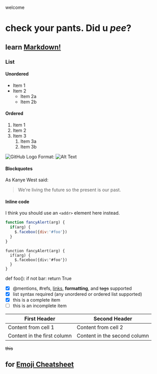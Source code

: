 welcome 
# **check your pants**. Did u *pee*?
## learn [Markdown!](https://guides.github.com/features/mastering-markdown/)
### List
#### Unordered
* Item 1
* Item 2
  * Item 2a
  * Item 2b
#### Ordered
 1. Item 1
1. Item 2
1. Item 3
   1. Item 3a
   1. Item 3b



![GitHub Logo](/images/logo.png)
Format: ![Alt Text](url)


#### Blockquotes
As Kanye West said:

> We're living the future so
> the present is our past.

#### Inline code
I think you should use an
`<addr>` element here instead.

```javascript
function fancyAlert(arg) {
  if(arg) {
    $.facebox({div:'#foo'})
  }
}
```

    function fancyAlert(arg) {
      if(arg) {
        $.facebox({div:'#foo'})
      }
    }

def foo():
    if not bar:
        return True

- [x] @mentions, #refs, [links](), **formatting**, and <del>tags</del> supported
- [x] list syntax required (any unordered or ordered list supported)
- [x] this is a complete item
- [ ] this is an incomplete item

First Header | Second Header
------------ | -------------
Content from cell 1 | Content from cell 2
Content in the first column | Content in the second column

~~this~~


## for [Emoji Cheatsheet](https://github.com/ikatyang/emoji-cheat-sheet/blob/master/README.md)
